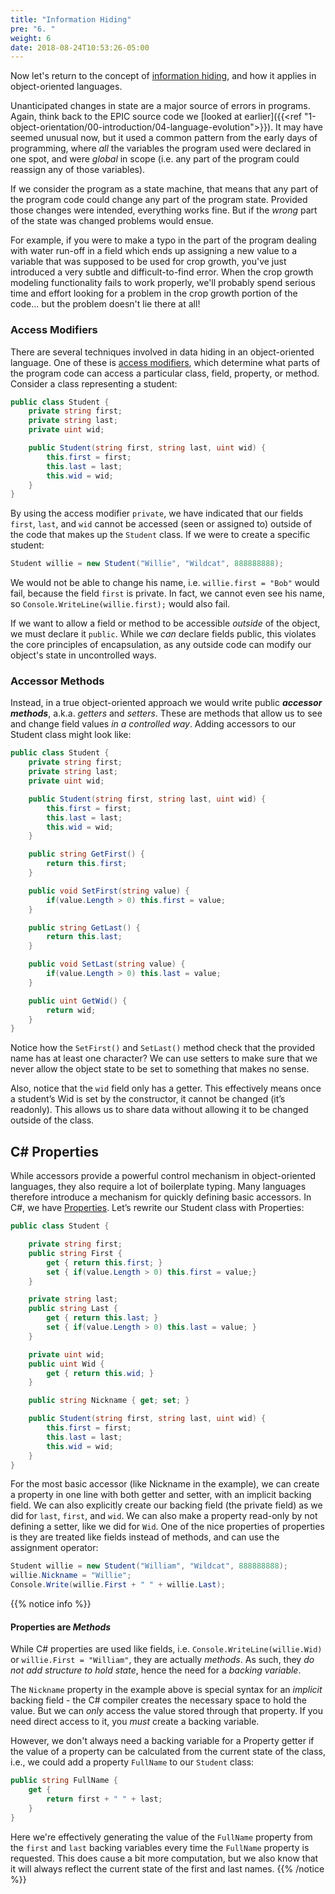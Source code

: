 ```yaml
---
title: "Information Hiding"
pre: "6. "
weight: 6
date: 2018-08-24T10:53:26-05:00
---
```


Now let's return to the concept of [information hiding](https://en.wikipedia.org/wiki/Information_hiding), and how it applies in object-oriented languages.

Unanticipated changes in state are a major source of errors in programs. Again, think back to the EPIC source code we [looked at earlier]({{<ref "1-object-orientation/00-introduction/04-language-evolution">}}). It may have seemed unusual now, but it used a common pattern from the early days of programming, where _all_ the variables the program used were declared in one spot, and were _global_ in scope (i.e. any part of the program could reassign any of those variables).

If we consider the program as a state machine, that means that any part of the program code could change any part of the program state.  Provided those changes were intended, everything works fine. But if the _wrong_ part of the state was changed problems would ensue.

For example, if you were to make a typo in the part of the program dealing with water run-off in a field which ends up assigning a new value to a variable that was supposed to be used for crop growth, you've just introduced a very subtle and difficult-to-find error.  When the crop growth modeling functionality fails to work properly, we'll probably spend serious time and effort looking for a problem in the crop growth portion of the code... but the problem doesn't lie there at all!

### Access Modifiers
There are several techniques involved in data hiding in an object-oriented language.  One of these is [access modifiers](https://docs.microsoft.com/en-us/dotnet/csharp/programming-guide/classes-and-structs/access-modifiers), which determine what parts of the program code can access a particular class, field, property, or method.  Consider a class representing a student:

```csharp
public class Student {
    private string first;
    private string last;
    private uint wid;

    public Student(string first, string last, uint wid) {
        this.first = first;
        this.last = last;
        this.wid = wid;
    }
}
```

By using the access modifier `private`, we have indicated that our fields `first`, `last`, and `wid` cannot be accessed (seen or assigned to) outside of the code that makes up the `Student` class.  If we were to create a specific student:

```csharp
Student willie = new Student("Willie", "Wildcat", 888888888);
```

We would not be able to change his name, i.e. `willie.first = "Bob"` would fail, because the field `first` is private.  In fact, we cannot even see his name, so `Console.WriteLine(willie.first);` would also fail.  

If we want to allow a field or method to be accessible _outside_ of the object, we must declare it `public`.  While we _can_ declare fields public, this violates the core principles of encapsulation, as any outside code can modify our object's state in uncontrolled ways.

### Accessor Methods
Instead, in a true object-oriented approach we would write public  **_accessor methods_**, a.k.a. *getters* and *setters*.  These are methods that allow us to see and change field values _in a controlled way_.  Adding accessors to our Student class might look like:

```csharp
public class Student {
    private string first;
    private string last;
    private uint wid;

    public Student(string first, string last, uint wid) {
        this.first = first;
        this.last = last;
        this.wid = wid;
    }

    public string GetFirst() {
        return this.first;
    }

    public void SetFirst(string value) {
        if(value.Length > 0) this.first = value;
    }

    public string GetLast() {
        return this.last;
    }

    public void SetLast(string value) {
        if(value.Length > 0) this.last = value;
    }

    public uint GetWid() {
        return wid;
    }
}
```

Notice how the `SetFirst()` and `SetLast()` method check that the provided name has at least one character?  We can use setters to make sure that we never allow the object state to be set to something that makes no sense.

Also, notice that the `wid` field only has a getter.  This effectively means once a student’s Wid is set by the constructor, it cannot be changed (it’s readonly).  This allows us to share data without allowing it to be changed outside of the class.

## C# Properties
While accessors provide a powerful control mechanism in object-oriented languages, they also require a lot of boilerplate typing.  Many languages therefore introduce a mechanism for quickly defining basic accessors.  In C#, we have [Properties](https://docs.microsoft.com/en-us/dotnet/csharp/programming-guide/classes-and-structs/properties).  Let’s rewrite our Student class with Properties:

```csharp
public class Student {

    private string first;
    public string First {
        get { return this.first; }
        set { if(value.Length > 0) this.first = value;}
    }

    private string last;
    public string Last {
        get { return this.last; }
        set { if(value.Length > 0) this.last = value; }
    }

    private uint wid;
    public uint Wid {
        get { return this.wid; }
    }

    public string Nickname { get; set; }

    public Student(string first, string last, uint wid) {
        this.first = first;
        this.last = last;
        this.wid = wid;
    }
}
```

For the most basic accessor (like Nickname in the example), we can create a property in one line with both getter and setter, with an implicit backing field.  We can also explicitly create our backing field (the private field) as we did for `last`, `first`, and `wid`.  We can also make a property read-only by not defining a setter, like we did for `Wid`.  One of the nice properties of properties is they are treated  like fields instead of methods, and can use the assignment operator:

```csharp
Student willie = new Student("William", "Wildcat", 888888888);
willie.Nickname = "Willie";
Console.Write(willie.First + " " + willie.Last);
```

{{% notice info %}}
#### Properties are _Methods_

While C# properties are used like fields, i.e. `Console.WriteLine(willie.Wid)` or `willie.First = "William"`, they are actually _methods_.  As such, they _do not add structure to hold state_, hence the need for a _backing variable_.  

The `Nickname` property in the example above is special syntax for an _implicit_ backing field - the C# compiler creates the necessary space to hold the value.  But we can _only_ access the value stored through that property.  If you need direct access to it, you _must_ create a backing variable.

However, we don't always need a backing variable for a Property getter if the value of a property can be calculated from the current state of the class, i.e., we could add a property `FullName` to our `Student` class:

```csharp 
public string FullName {
    get {
        return first + " " + last;
    }
}
```

Here we're effectively generating the value of the `FullName` property from the `first` and `last` backing variables every time the `FullName` property is requested.  This does cause a bit more computation, but we also know that it will always reflect the current state of the first and last names.
{{% /notice %}}